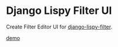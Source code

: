 # Django Lispy Filter UI

Create Filter Editor UI for [django-lispy-filter](https://codeberg.org/meow_king/django-lispy-filter).

[demo](https://django-lispy-filter-ui.pages.dev/)
